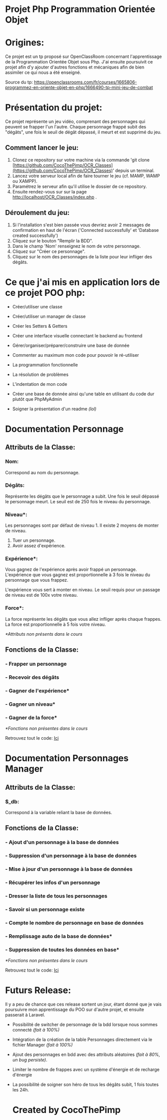 # Projet Php Programmation Orientée Objet
# Origines:

Ce projet est un tp proposé sur OpenClassRoom concernant l'apprentissage de la Programmation Orientée Objet sous Php.
J'ai ensuite poursuivit ce projet afin d'y ajouter d'autres fonctions et mécaniques afin de bien assimiler ce qui nous a été enseigné.

Source du tp: https://openclassrooms.com/fr/courses/1665806-programmez-en-oriente-objet-en-php/1666490-tp-mini-jeu-de-combat

# Présentation du projet:
Ce projet représente un jeu vidéo, comprenant des personnages qui peuvent se frapper l'un l'autre.
Chaque personnage frappé subit des "dégâts", une fois le seuil de dégât dépassé, il meurt et est supprimé du jeu.

## Comment lancer le jeu: 
1) Clonez ce repository sur votre machine via la commande 'git clone [https://github.com/CocoThePimp/OCR_Classes](https://github.com/CocoThePimp/OCR_Classes)' depuis un terminal.
2) Lancez votre serveur local afin de faire tourner le jeu (cf. MAMP, WAMP ou XAMPP). 
3) Paramétrez le serveur afin qu'il utilise le dossier de ce repository.
4) Ensuite rendez-vous sur sur la page [http://localhost/OCR_Classes/index.php](http://localhost/OCR_Classes/index.php) .

## Déroulement du jeu:
1) Si l'installation s'est bien passée vous devriez avoir 2 messages de confirmation en haut de l'écran ('Connected successfully' et 'Database created successfully')
2) Cliquez sur le bouton "Remplir la BDD".
3) Dans le champ 'Nom' renseignez le nom de votre personnage.
4) Cliquez sur "Créer ce personnage".
5) Cliquez sur le nom des personnages de la liste pour leur infliger des dégâts.

# Ce que j'ai mis en application lors de ce projet POO php:

- Créer/utiliser une classe

- Créer/utiliser un manager de classe

- Créer les Setters & Getters

- Créer une interface visuelle connectant le backend au frontend

- Gérer/organiser/préparer/construire une base de donnée

- Commenter au maximum mon code pour pouvoir le ré-utiliser

- La programmation fonctionnelle

- La résolution de problèmes

- L'indentation de mon code

- Créer une base de donnée ainsi qu'une table en utilisant du code dur plutôt que PhpMyAdmin

- Soigner la présentation d'un readme _(lol)_ 

# Documentation Personnage
## Attributs de la Classe:
### Nom:
Correspond au nom du personnage.

### Dégâts: 
Représente les dégâts que le personnage a subit.
Une fois le seuil dépassé le personnage meurt.
Le seuil est de 250 fois le niveau du personnage.

### Niveau*:
Les personnages sont par défaut de niveau 1. 
Il existe 2 moyens de monter de niveau.
1) Tuer un personnage.
2) Avoir assez d'expérience.

### Expérience*:
Vous gagnez de l'expérience après avoir frappé un personnage.
L'expérience que vous gagnez est proportionnelle à 3 fois le niveau du personnage que vous frappez.

L'expérience vous sert à monter en niveau. Le seuil requis pour un passage de niveau est de 100x votre niveau.

### Force*:
La force représente les dégâts que vous allez infliger après chaque frappes.
La force est proportionnelle à 5 fois votre niveau.

_*Attributs non présents dans le cours_

## Fonctions de la Classe:
### - Frapper un personnage
### - Recevoir des dégâts
### - Gagner de l'expérience*
### - Gagner un niveau*
### - Gagner de la force*
_*Fonctions non présentes dans le cours_

Retrouvez tout le code: [Ici](https://github.com/CocoThePimp/OCR_Classes/blob/master/Personnage.php)

# Documentation Personnages Manager
## Attributs de la Classe:
### $_db:
Correspond à la variable reliant la base de données.


## Fonctions de la Classe:
### - Ajout d'un personnage à la base de données
### - Suppression d'un personnage à la base de données
### - Mise à jour d'un personnage à la base de données
### - Récupérer les infos d'un personnage
### - Dresser la liste de tous les personnages
### - Savoir si un personnage existe
### - Compte le nombre de personnage en base de données
### - Remplissage auto de la base de données*
### - Suppression de toutes les données en base*
_*Fonctions non présentes dans le cours_

Retrouvez tout le code: [Ici](https://github.com/CocoThePimp/OCR_Classes/blob/master/PersonnagesManager.php)

# Futurs Release:

Il y a peu de chance que ces release sortent un jour, étant donné que je vais poursuivre mon apprentissage du POO sur d'autre projet, et ensuite passerait à Laravel.
- Possibilité de switcher de personnage de la bdd lorsque nous sommes connecté _(fait à 100%)_

- Intégration de la création de la table Personnages directement via le fichier Manager _(fait à 100%)_

- Ajout des personnages en bdd avec des attributs aléatoires _(fait à 80%, un bug persiste)_.

- Limiter le nombre de frappes avec un système d'énergie et de recharge d'énergie

- La possibilité de soigner son héro de tous les dégâts subit, 1 fois toutes les 24h.

  # Created by CocoThePimp